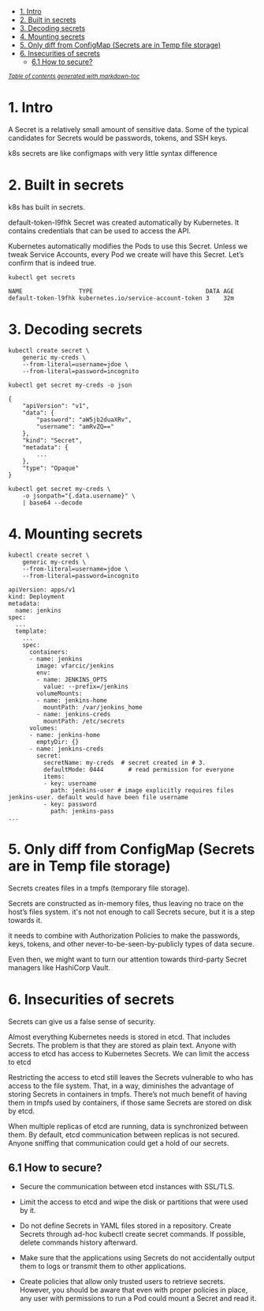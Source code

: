- [1. Intro](#1-intro)
- [2. Built in secrets](#2-built-in-secrets)
- [3. Decoding secrets](#3-decoding-secrets)
- [4. Mounting secrets](#4-mounting-secrets)
- [5. Only diff from ConfigMap (Secrets are in Temp file storage)](#5-only-diff-from-configmap-secrets-are-in-temp-file-storage)
- [6. Insecurities of secrets](#6-insecurities-of-secrets)
  - [6.1 How to secure?](#61-how-to-secure)

<small><i><a href='http://ecotrust-canada.github.io/markdown-toc/'>Table of contents generated with markdown-toc</a></i></small>


# 1. Intro
A Secret is a relatively small amount of sensitive data. Some of the typical candidates for Secrets would be passwords, tokens, and SSH keys.

k8s secrets are like configmaps with very little syntax difference

# 2. Built in secrets
k8s has built in secrets.

default-token-l9fhk Secret was created automatically by Kubernetes. It contains credentials that can be used to access the API.

Kubernetes automatically modifies the Pods to use this Secret. Unless we tweak Service Accounts, every Pod we create will have this Secret. Let’s confirm that is indeed true.
```
kubectl get secrets

NAME                TYPE                                DATA AGE
default-token-l9fhk kubernetes.io/service-account-token 3    32m
```

# 3. Decoding secrets
```
kubectl create secret \
    generic my-creds \
    --from-literal=username=jdoe \
    --from-literal=password=incognito

kubectl get secret my-creds -o json

{
    "apiVersion": "v1",
    "data": {
        "password": "aW5jb2duaXRv",
        "username": "amRvZQ=="
    },
    "kind": "Secret",
    "metadata": {
        ...
    },
    "type": "Opaque"
}
```
```
kubectl get secret my-creds \
    -o jsonpath="{.data.username}" \
    | base64 --decode
```

# 4. Mounting secrets
```
kubectl create secret \
    generic my-creds \
    --from-literal=username=jdoe \
    --from-literal=password=incognito
```
```
apiVersion: apps/v1
kind: Deployment
metadata:
  name: jenkins
spec:
  ...
  template:
    ...
    spec:
      containers:
      - name: jenkins
        image: vfarcic/jenkins
        env:
        - name: JENKINS_OPTS
          value: --prefix=/jenkins
        volumeMounts:
        - name: jenkins-home
          mountPath: /var/jenkins_home
        - name: jenkins-creds
          mountPath: /etc/secrets
      volumes:
      - name: jenkins-home
        emptyDir: {}
      - name: jenkins-creds
        secret:
          secretName: my-creds  # secret created in # 3.
          defaultMode: 0444       # read permission for everyone
          items:
          - key: username
            path: jenkins-user # image explicitly requires files jenkins-user. default would have been file username
          - key: password
            path: jenkins-pass
...
```

# 5. Only diff from ConfigMap (Secrets are in Temp file storage)
Secrets creates files in a tmpfs (temporary file storage).

Secrets are constructed as in-memory files, thus leaving no trace on the host’s files system. it's not not enough to call Secrets secure, but it is a step towards it. 

it needs to combine with Authorization Policies to make the passwords, keys, tokens, and other never-to-be-seen-by-publicly types of data secure. 

Even then, we might want to turn our attention towards third-party Secret managers like HashiCorp Vault.

# 6. Insecurities of secrets
Secrets can give us a false sense of security.

Almost everything Kubernetes needs is stored in etcd. That includes Secrets. The problem is that they are stored as plain text. Anyone with access to etcd has access to Kubernetes Secrets. We can limit the access to etcd

Restricting the access to etcd still leaves the Secrets vulnerable to who has access to the file system. That, in a way, diminishes the advantage of storing Secrets in containers in tmpfs. There’s not much benefit of having them in tmpfs used by containers, if those same Secrets are stored on disk by etcd.

When multiple replicas of etcd are running, data is synchronized between them. By default, etcd communication between replicas is not secured. Anyone sniffing that communication could get a hold of our secrets.

## 6.1 How to secure?
* Secure the communication between etcd instances with SSL/TLS.

* Limit the access to etcd and wipe the disk or partitions that were used by it.

* Do not define Secrets in YAML files stored in a repository. Create Secrets through ad-hoc kubectl create secret commands. If possible, delete commands history afterward.

* Make sure that the applications using Secrets do not accidentally output them to logs or transmit them to other applications.

* Create policies that allow only trusted users to retrieve secrets. However, you should be aware that even with proper policies in place, any user with permissions to run a Pod could mount a Secret and read it.